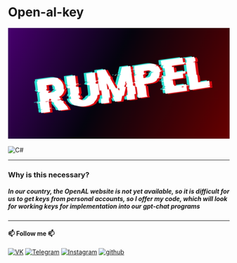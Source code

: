 # Open-al-key
![Header](https://github.com/rumpelovs/rumpelovs/blob/main/assets/image.png)

![C#](https://img.shields.io/badge/-C-000?style=for-the-badge&logo=c&logoColor=007EE5)
___

### Why is this necessary?

##### In our country, the OpenAL website is not yet available, so it is difficult for us to get keys from personal accounts, so I offer my code, which will look for working keys for implementation into our gpt-chat programs


____

#### 📫 Follow me 📫

[![VK](https://img.shields.io/badge/-VKONTAKTE-000?style=for-the-badge&logo=vk&logoColor=4F7DB3)](https://vk.com/whyislait)
[![Telegram](https://img.shields.io/badge/-TELEDRAM-000?style=for-the-badge&logo=telegram&logoColor=)](https://t.me/rumpel_ovs)
[![Instagram](https://img.shields.io/badge/-INSTAGRAM-000?style=for-the-badge&logo=instagram&logoColor=B4068E)](https://instagram.com/rumpel_ovs?igshid=MmIzYWVlNDQ5Yg==)
[![github](https://img.shields.io/badge/-GITHUB-000?style=for-the-badge&logo=github&logoColor=911515)](https://github.com/rumpelovs)